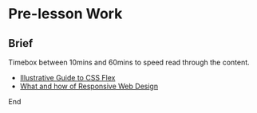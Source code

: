 # Pre-lesson Work

## Brief

Timebox between 10mins and 60mins to speed read through the content.

- [Illustrative Guide to CSS Flex](https://css-tricks.com/snippets/css/a-guide-to-flexbox/)
- [What and how of Responsive Web Design](https://www.w3schools.com/html/html_responsive.asp)

End